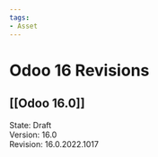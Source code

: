 ```yaml
---
tags:
- Asset
---
```

# Odoo 16 Revisions

## [[Odoo 16.0]]

State: Draft\
Version: 16.0\
Revision: 16.0.2022.1017
